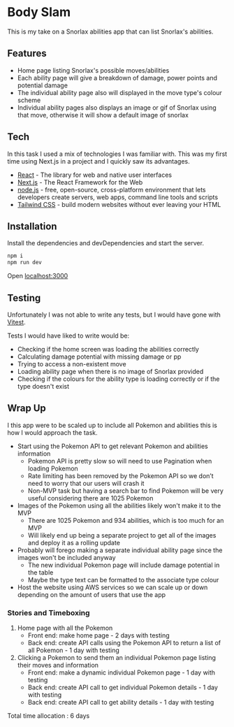 # Body Slam
This is my take on a Snorlax abilities app that can list Snorlax's abilities.
## Features
- Home page listing Snorlax's possible moves/abilities
- Each ability page will give a breakdown of damage, power points and potential damage
- The individual ability page also will displayed in the move type's colour scheme
- Individual ability pages also displays an image or gif of Snorlax using that move, otherwise it will show a default image of snorlax

## Tech

In this task I used a mix of technologies I was familiar with. This was my first time using Next.js in a project and I quickly saw its advantages.

- [React] - The library for web and native user interfaces
- [Next.js] - The React Framework for the Web
- [node.js] - free, open-source, cross-platform environment that lets developers create servers, web apps, command line tools and scripts
- [Tailwind CSS] - build modern websites without ever leaving your HTML

## Installation

Install the dependencies and devDependencies and start the server.

```sh
npm i
npm run dev
```

Open [localhost:3000]

## Testing

Unfortunately I was not able to write any tests, but I would have gone with [Vitest].

Tests I would have liked to write would be:
- Checking if the home screen was loading the abilities correctly
- Calculating damage potential with missing damage or pp
- Trying to access a non-existent move
- Loading ability page when there is no image of Snorlax provided
- Checking if the colours for the ability type is loading correctly or if the type doesn't exist

## Wrap Up
I this app were to be scaled up to include all Pokemon and abilities this is how I would approach the task.

- Start using the Pokemon API to get relevant Pokemon and abilities information
    - Pokemon API is pretty slow so will need to use Pagination when loading Pokemon
    - Rate limiting has been removed by the Pokemon API so we don’t need to worry that our users will crash it
    - Non-MVP task but having a search bar to find Pokemon will be very useful considering there are 1025 Pokemon
- Images of the Pokemon using all the abilities likely won't make it to the MVP
    - There are 1025 Pokemon and 934 abilities, which is too much for an MVP
    - Will likely end up being a separate project to get all of the images and deploy it as a rolling update
- Probably will forego making a separate individual ability page since the images won't be included anyway
    - The new individual Pokemon page will include damage potential in the table
    - Maybe the type text can be formatted to the associate type colour
- Host the website using AWS services so we can scale up or down depending on the amount of users that use the app

### Stories and Timeboxing
1. Home page with all the Pokemon
    - Front end: make home page - 2 days with testing
    - Back end: create API calls using the Pokemon API to return a list of all Pokemon - 1 day with testing
2. Clicking a Pokemon to send them an individual Pokemon page listing their moves and information
    - Front end: make a dynamic individual Pokemon page - 1 day with testing
    - Back end: create API call to get individual Pokemon details - 1 day with testing
    - Back end: create API call to get ability details - 1 day with testing

Total time allocation : 6 days

[//]: # (These are reference links used in the body of this note and get stripped out when the markdown processor does its job. There is no need to format nicely because it shouldn't be seen. Thanks SO - http://stackoverflow.com/questions/4823468/store-comments-in-markdown-syntax)
   [node.js]: <http://nodejs.org>
   [Next.js]: <https://nextjs.org/>
   [React]: <https://react.dev/>
   [Tailwind CSS]: <https://tailwindcss.com/>
   [localhost:3000]: <http://localhost:3000/>
   [Vitest]: <https://nextjs.org/docs/app/building-your-application/testing/vitest/>